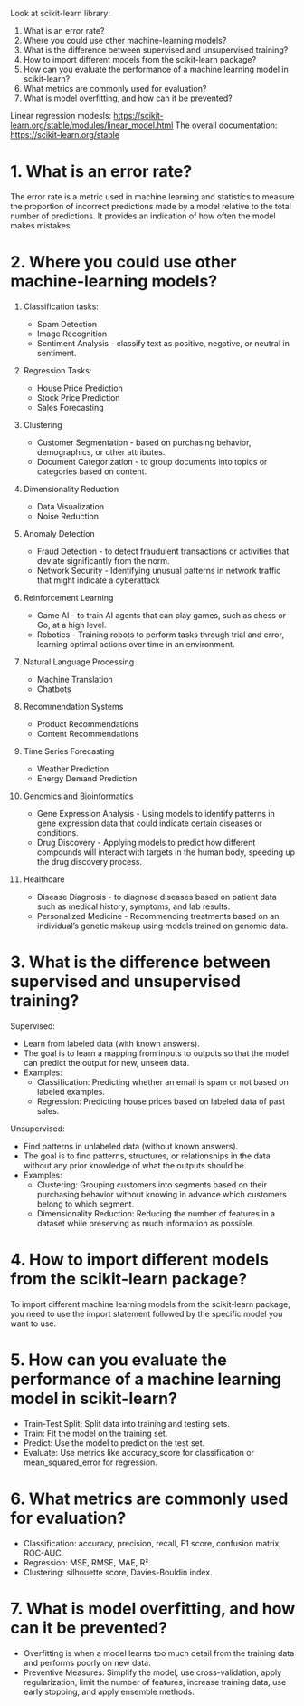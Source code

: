 Look at scikit-learn library:

1. What is an error rate?
2. Where you could use other machine-learning models?
3. What is the difference between supervised and unsupervised training?
4. How to import different models from the scikit-learn package?
5. How can you evaluate the performance of a machine learning model in scikit-learn?
6. What metrics are commonly used for evaluation?
7. What is model overfitting, and how can it be prevented?

Linear regression modesls: https://scikit-learn.org/stable/modules/linear_model.html
The overall documentation: https://scikit-learn.org/stable 

# 1. What is an error rate?
The error rate is a metric used in machine learning and statistics 
to measure the proportion of incorrect predictions made by a model relative to the total number of predictions. 
It provides an indication of how often the model makes mistakes.

# 2. Where you could use other machine-learning models?

  1. Classification tasks:
     * Spam Detection
     * Image Recognition
     * Sentiment Analysis - classify text as positive, negative, or neutral in sentiment.
    
  2. Regression Tasks:
     * House Price Prediction
     * Stock Price Prediction
     * Sales Forecasting

  3. Clustering
     * Customer Segmentation - based on purchasing behavior, demographics, or other attributes.
     * Document Categorization - to group documents into topics or categories based on content.

  4. Dimensionality Reduction
     * Data Visualization
     * Noise Reduction

  5. Anomaly Detection
     * Fraud Detection - to detect fraudulent transactions or activities that deviate significantly from the norm.
     * Network Security - Identifying unusual patterns in network traffic that might indicate a cyberattack
    
  6. Reinforcement Learning
     * Game AI - to train AI agents that can play games, such as chess or Go, at a high level.
     * Robotics - Training robots to perform tasks through trial and error, learning optimal actions over time in an environment.
    
  7. Natural Language Processing
     * Machine Translation
     * Chatbots

  8. Recommendation Systems
     * Product Recommendations
     * Content Recommendations
    
  9. Time Series Forecasting
      * Weather Prediction
      * Energy Demand Prediction
    
  10. Genomics and Bioinformatics
      * Gene Expression Analysis - Using models to identify patterns in gene expression data that could indicate certain diseases or conditions.
      * Drug Discovery - Applying models to predict how different compounds will interact with targets in the human body, speeding up the drug discovery process.
     
  11. Healthcare
      * Disease Diagnosis - to diagnose diseases based on patient data such as medical history, symptoms, and lab results.
      * Personalized Medicine - Recommending treatments based on an individual’s genetic makeup using models trained on genomic data.
     
# 3. What is the difference between supervised and unsupervised training?

  Supervised:
  * Learn from labeled data (with known answers).
  * The goal is to learn a mapping from inputs to outputs so that the model can predict the output for new, unseen data.
  * Examples:
      * Classification: Predicting whether an email is spam or not based on labeled examples.
      * Regression: Predicting house prices based on labeled data of past sales.

  Unsupervised: 
  * Find patterns in unlabeled data (without known answers).
  * The goal is to find patterns, structures, or relationships in the data without any prior knowledge of what the outputs should be.
  * Examples:
      * Clustering: Grouping customers into segments based on their purchasing behavior without knowing in advance which customers belong to which segment.
      * Dimensionality Reduction: Reducing the number of features in a dataset while preserving as much information as possible.

# 4. How to import different models from the scikit-learn package?

  To import different machine learning models from the scikit-learn package, you need to use the import statement followed by the specific model you want to use.
  
# 5. How can you evaluate the performance of a machine learning model in scikit-learn?

  * Train-Test Split: Split data into training and testing sets.
  * Train: Fit the model on the training set.
  * Predict: Use the model to predict on the test set.
  * Evaluate: Use metrics like accuracy_score for classification or mean_squared_error for regression.

# 6. What metrics are commonly used for evaluation?

  * Classification: accuracy, precision, recall, F1 score, confusion matrix, ROC-AUC.
  * Regression: MSE, RMSE, MAE, R².
  * Clustering: silhouette score, Davies-Bouldin index.

# 7. What is model overfitting, and how can it be prevented?

  * Overfitting is when a model learns too much detail from the training data and performs poorly on new data.
  * Preventive Measures: Simplify the model, use cross-validation, apply regularization, limit the number of features, increase training data, use early stopping, and apply ensemble methods.
  
